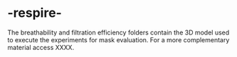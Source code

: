 # -respire-

The breathability and filtration efficiency folders contain the 3D model used to execute the experiments for mask evaluation. 
For a more complementary material access XXXX.
